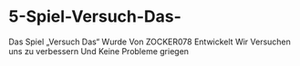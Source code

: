 # 5-Spiel-Versuch-Das-
Das Spiel „Versuch Das“ Wurde Von ZOCKER078 Entwickelt Wir Versuchen uns zu verbessern Und Keine Probleme griegen 
